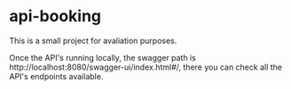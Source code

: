 # api-booking
This is a small project for avaliation purposes.

Once the API's running locally, the swagger path is http://localhost:8080/swagger-ui/index.html#/, there you can check all the API's endpoints available.
